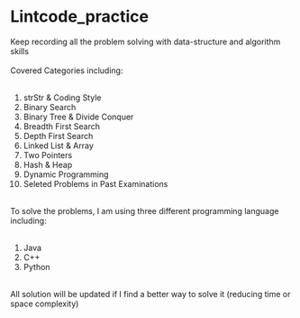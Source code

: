 # Lintcode_practice
Keep recording all the problem solving with data-structure and algorithm skills <br><br>
Covered Categories including:<br><br>
1. strStr & Coding Style<br>
2. Binary Search<br>
3. Binary Tree & Divide Conquer<br>
4. Breadth First Search<br>
5. Depth First Search<br>
6. Linked List & Array<br>
7. Two Pointers<br>
8. Hash & Heap<br>
9. Dynamic Programming<br>
10. Seleted Problems in Past Examinations<br><br>

To solve the problems, I am using three different programming language including:<br><br>
1. Java<br>
2. C++<br>
3. Python<br><br>

All solution will be updated if I find a better way to solve it (reducing time or space complexity)


